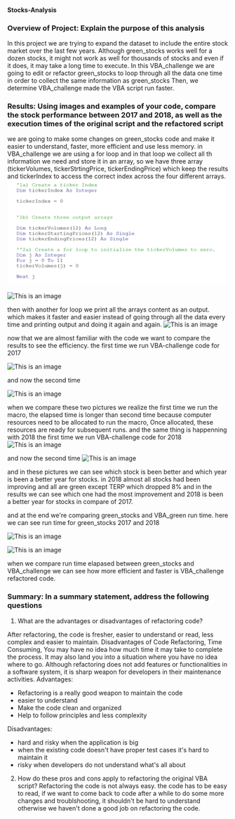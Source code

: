 #### Stocks-Analysis
### Overview of Project: Explain the purpose of this analysis
In this project we are trying to expand the dataset to include the entire stock market over the last few years. Although  green_stocks works well for a dozen stocks, it might not work as well for thousands of stocks and even if it does, it may take a long time to execute.
In this VBA_challenge we are going to edit or refactor green_stocks to loop through all the data one time in order to collect the same information as green_stocks Then, we determine VBA_challenge made the VBA script run faster.


### Results: Using images and examples of your code, compare the stock performance between 2017 and 2018, as well as the execution times of the original script and the refactored script

we are going to make some changes on green_stocks code and make it easier to understand, faster, more efficient and use less memory. in VBA_challenge we are using a for loop and in that loop we collect all th information we need and store it in an array, so we have three array (tickerVolumes, tickerStrtingPrice, tickerEndingPrice) which keep the results and tickerIndex to access the correct index across the four different arrays.
![This is an image](https://github.com/samiramghd/stocks-analysis/blob/main/green_stocks/Resources/ticker.PNG)

![This is an image](firstloop.png)

 then with another for loop we print all the arrays content as an output. which makes it faster and easier instead of going through all the data every time and printing output and doing it again and again.
![This is an image](output.png)

now that we are almost familiar with the code we want to compare the results to see the efficiency.
the first time we run VBA-challenge code for 2017

![This is an image](VBA_challenge_2017.png)

and now the second time 

![This is an image](VBA_challenge2_2017.png)

when we compare these two pictures we realize the first time we run the macro, the elapsed time is longer than second time because computer resources need to be allocated to run the macro, Once allocated, these resources are ready for subsequent runs. and the same thing is happenning with 2018
the first time we run VBA-challenge code for 2018
![This is an image](VBA_challenge_2018.png)

and now the second time
![This is an image](VBA_challenge2_2018.png)

and in these pictures we can see which stock is been better and which year is been a better year for stocks. in 2018 almost all stocks had been improving and all are green except TERP which dropped 8% and in the results we can see which one had the most improvement and 2018 is been a better year for stocks in compare of 2017.

and at the end we're comparing green_stocks and VBA_green run time.
here we can see run time for green_stocks 2017 and 2018

![This is an image](green_2017.png)

![This is an image](green_2018.png)

when we compare run time elapased between green_stocks and VBA_challenge we can see how more efficient and faster is VBA_challenge refactored code.


### Summary: In a summary statement, address the following questions

1. What are the advantages or disadvantages of refactoring code?

 After refactoring, the code is fresher, easier to understand or read, less complex and easier to maintain. Disadvantages of Code Refactoring, Time Consuming, You may have no idea how much time it may take to complete the process. It may also land you into a situation where you have no idea where to go.
 Although refactoring does not add features or functionalities in a software system, it is sharp weapon for developers in their maintenance activities. 
 Advantages:
 - Refactoring is a really good weapon to maintain the code
 - easier to understand
 - Make the code clean and organized
 - Help to follow principles and less complexity

Disadvantages:
 - hard and risky when the application is big
 - when the existing code doesn't have proper test cases it's hard to maintain it
 - risky when developers do not understand what's all about

2. How do these pros and cons apply to refactoring the original VBA script?
 Refactoring the code is not always easy. the code has to be easy to read, if we want to come back to code after a while to do some more changes and troublshooting, it shouldn't be hard to understand otherwise we haven't done a good job on refactoring the code.
